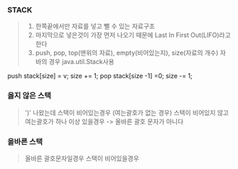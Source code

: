 ### STACK

>1. 한쪽끝에서만 자료를 넣고 뺄 수 있는 자료구조
>2. 마지막으로 넣은것이 가장 먼저 나오기 때문에 Last In First Out(LIFO)라고 한다
>3. push, pop, top(맨위의 자료), empty(비어있는지), size(자료의 개수)
자바의 경우 java.util.Stack사용

push
stack[size] = v;
size += 1;
pop
stack[size -1] =0;
size -= 1;

### 옳지 않은 스택
> ')' 나왔는데 스택이 비어있는경우 (여는괄호가 없는 경우)
>  스택이 비어있지 않고 여는괄호가 하나 이상 있을경우  -> 올바른 괄호 문자가 아니다

### 올바른 스택
>올바른 괄호문자일경우
>스택이 비어있을경우
